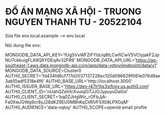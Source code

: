 # ĐỒ ÁN MẠNG XÃ HỘI - TRUONG NGUYEN THANH TU - 20522104

Sửa file env.local.example --> env.local

Nội dung file env:

MONGODB_DATA_API_KEY='fUgSVvWFZiFYtdJq8tLCwfICwVSVCIyjakF2JpNU7cbkuigFLA9QXYDEqAv32FR9'
MONGODB_DATA_API_URL='https://ap-southeast-1.aws.data.mongodb-api.com/app/data-vqtoy/endpoint/data/v1'
MONGODB_DATA_SOURCE=Cluster0
AUTH0_SECRET='fd434fd6cf717d2037137228ec120d086629f061e076d8ae3ab10adf5318e4f6'
AUTH0_BASE_URL='http://localhost:3000'
AUTH0_ISSUER_BASE_URL='https://dev-l47lr1tjx3vifoxy.us.auth0.com'
AUTH0_CLIENT_ID='nUahQZeh1cXvuiqGiTJJOJypuyuDa0oI'
AUTH0_CLIENT_SECRET='bq0ZJHgWIc_rOFbJjA-Fa0XwJGWq9cr8yJ28dKZ6EU0MBhKqCtRIVF5X08LPXGqM'
AUTH0_AUDIENCE='data-vqtoy'
AUTH0_SCOPE=openid email profile
